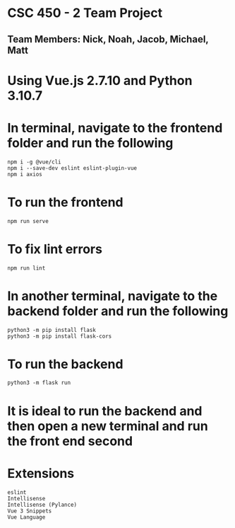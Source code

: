 # CSC 450 - 2 Team Project
## Team Members: Nick, Noah, Jacob, Michael, Matt


# Using Vue.js 2.7.10 and Python 3.10.7

# In terminal, navigate to the frontend folder and run the following
    npm i -g @vue/cli
    npm i --save-dev eslint eslint-plugin-vue
    npm i axios

# To run the frontend
    npm run serve 
# To fix lint errors
    npm run lint

# In another terminal, navigate to the backend folder and run the following
    python3 -m pip install flask
    python3 -m pip install flask-cors

# To run the backend
    python3 -m flask run

# It is ideal to run the backend and then open a new terminal and run the front end second


# Extensions
    eslint
    Intellisense
    Intellisense (Pylance)
    Vue 3 Snippets
    Vue Language





